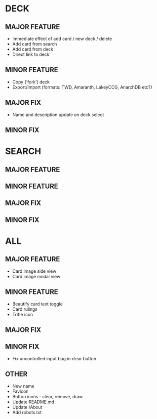 # DECK
## MAJOR FEATURE
* Immediate effect of add card / new deck / delete 
* Add card from search
* Add card from deck
* Direct link to deck
## MINOR FEATURE
* Copy ('fork') deck
* Export/Import (formats: TWD, Amaranth, LakeyCCG, AnarchDB etc?)
## MAJOR FIX
* Name and description update on deck select
## MINOR FIX

# SEARCH
## MAJOR FEATURE
## MINOR FEATURE
## MAJOR FIX
## MINOR FIX

# ALL
## MAJOR FEATURE
* Card image side view
* Card image modal view
## MINOR FEATURE
* Beautify card text toggle
* Card rulings
* Trifle icon
## MAJOR FIX
## MINOR FIX
* Fix uncontrolled input bug in clear button
## OTHER
* New name
* Favicon
* Button icons - clear, remove, draw
* Update README.md
* Update /About
* Add robots.txt
